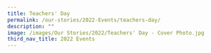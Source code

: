 ```yaml
---
title: Teachers' Day
permalink: /our-stories/2022-Events/teachers-day/
description: ""
image: /images/Our Stories/2022/Teachers' Day - Cover Photo.jpg
third_nav_title: 2022 Events
---
```

